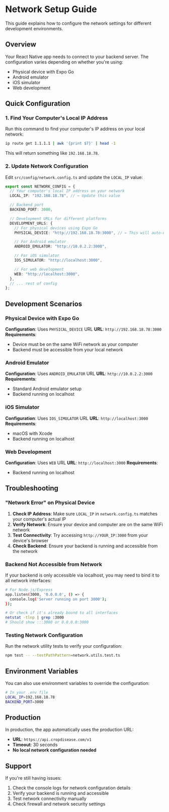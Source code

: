 # Network Setup Guide

This guide explains how to configure the network settings for different development environments.

## Overview

Your React Native app needs to connect to your backend server. The configuration varies depending on whether you're using:

- Physical device with Expo Go
- Android emulator
- iOS simulator
- Web development

## Quick Configuration

### 1. Find Your Computer's Local IP Address

Run this command to find your computer's IP address on your local network:

```bash
ip route get 1.1.1.1 | awk '{print $7}' | head -1
```

This will return something like `192.168.18.78`.

### 2. Update Network Configuration

Edit `src/config/network.config.ts` and update the `LOCAL_IP` value:

```typescript
export const NETWORK_CONFIG = {
  // Your computer's local IP address on your network
  LOCAL_IP: "192.168.18.78", // ← Update this value

  // Backend port
  BACKEND_PORT: 3000,

  // Development URLs for different platforms
  DEVELOPMENT_URLS: {
    // For physical devices using Expo Go
    PHYSICAL_DEVICE: "http://192.168.18.78:3000", // ← This will auto-update

    // For Android emulator
    ANDROID_EMULATOR: "http://10.0.2.2:3000",

    // For iOS simulator
    IOS_SIMULATOR: "http://localhost:3000",

    // For web development
    WEB: "http://localhost:3000",
  },
  // ... rest of config
};
```

## Development Scenarios

### Physical Device with Expo Go

**Configuration**: Uses `PHYSICAL_DEVICE` URL
**URL**: `http://192.168.18.78:3000`
**Requirements**:

- Device must be on the same WiFi network as your computer
- Backend must be accessible from your local network

### Android Emulator

**Configuration**: Uses `ANDROID_EMULATOR` URL
**URL**: `http://10.0.2.2:3000`
**Requirements**:

- Standard Android emulator setup
- Backend running on localhost

### iOS Simulator

**Configuration**: Uses `IOS_SIMULATOR` URL
**URL**: `http://localhost:3000`
**Requirements**:

- macOS with Xcode
- Backend running on localhost

### Web Development

**Configuration**: Uses `WEB` URL
**URL**: `http://localhost:3000`
**Requirements**:

- Backend running on localhost

## Troubleshooting

### "Network Error" on Physical Device

1. **Check IP Address**: Make sure `LOCAL_IP` in `network.config.ts` matches your computer's actual IP
2. **Verify Network**: Ensure your device and computer are on the same WiFi network
3. **Test Connectivity**: Try accessing `http://YOUR_IP:3000` from your device's browser
4. **Check Backend**: Ensure your backend is running and accessible from the network

### Backend Not Accessible from Network

If your backend is only accessible via localhost, you may need to bind it to all network interfaces:

```bash
# For Node.js/Express
app.listen(3000, '0.0.0.0', () => {
  console.log('Server running on port 3000');
});

# Or check if it's already bound to all interfaces
netstat -tlnp | grep :3000
# Should show :::3000 or 0.0.0.0:3000
```

### Testing Network Configuration

Run the network utility tests to verify your configuration:

```bash
npm test -- --testPathPattern=network.utils.test.ts
```

## Environment Variables

You can also use environment variables to override the configuration:

```bash
# In your .env file
LOCAL_IP=192.168.18.78
BACKEND_PORT=3000
```

## Production

In production, the app automatically uses the production URL:

- **URL**: `https://api.cropdisease.com/v1`
- **Timeout**: 30 seconds
- **No local network configuration needed**

## Support

If you're still having issues:

1. Check the console logs for network configuration details
2. Verify your backend is running and accessible
3. Test network connectivity manually
4. Check firewall and network security settings
